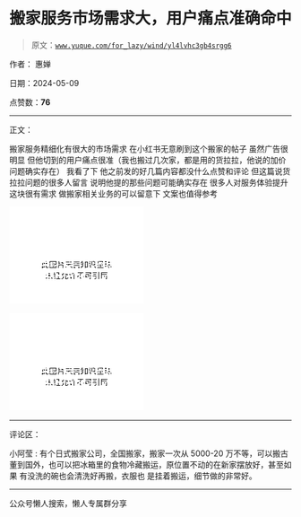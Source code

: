 # 搬家服务市场需求大，用户痛点准确命中

> 原文：[`www.yuque.com/for_lazy/wind/yl4lvhc3gb4srgg6`](https://www.yuque.com/for_lazy/wind/yl4lvhc3gb4srgg6)

作者： 惠婵

日期：2024-05-09

点赞数：**76**

* * *

正文：

搬家服务精细化有很大的市场需求 在小红书无意刷到这个搬家的帖子 虽然广告很明显
但他切到的用户痛点很准（我也搬过几次家，都是用的货拉拉，他说的加价问题确实存在） 我看了下 他之前发的好几篇内容都没什么点赞和评论
但这篇说货拉拉问题的很多人留言 说明他提的那些问题可能确实存在 很多人对服务体验提升这块很有需求 做搬家相关业务的可以留意下 文案也值得参考

![](img/ff31d5fd81c2a06ccbd6430a1f4ee965.png)

![](img/7c8e1202cb9af54a42eccae3650755c5.png)

* * *

评论区：

小阿莹 : 有个日式搬家公司，全国搬家，搬家一次从 5000-20 万不等，可以搬古董到国外，也可以把冰箱里的食物冷藏搬运，原位置不动的在新家摆放好，甚至如果
有没洗的碗也会清洗好再搬，衣服也 是挂着搬运，细节做的非常好。

* * *

公众号懒人搜索，懒人专属群分享